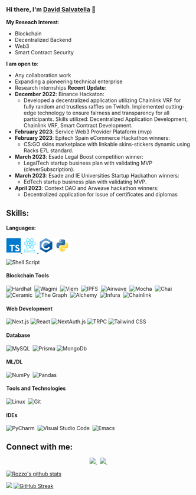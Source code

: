 ### Hi there, I'm [David Salvatella](https://xRozzo.github.io) 👋

**My Reseach Interest**:
- Blockchain
- Decentralized Backend
- Web3
- Smart Contract Security

 **I am open to**:

- Any collaboration work
- Expanding a pioneering technical enterprise
- Research internships
**Recent Update**:
- **December 2022**: Binance Hackaton: 
    - Developed a decentralized application utilizing
Chainlink VRF for fully random and trustless raffles
on Twitch. Implemented cutting-edge technology
to ensure fairness and transparency for all
participants. Skills utilized: Decentralized
Application Development, Chainlink VRF, Smart
Contract Development.
- **February 2023**: Service Web3 Provider Plataform (mvp)
- **February 2023**: Epitech Spain eCommerce Hackathon winners:
  - CS:GO skins marketplace with linkable skins-stickers dynamic using Racks E7L standard.
- **March 2023**: Esade Legal Boost competition winner:
  - LegalTech startup business plan with validating MVP (cleverSubscription).
- **March 2023**: Esade and IE Universities Startup Hackathon winners:
  - EdTech startup business plan with validating MVP.
- **April 2023**: Context DAO and Arweave hackathon winners:
  - Decentralized application for issue of certificates and diplomas

## Skills:

#### Languages:

<p align="left"> <a href="https://www.cprogramming.com/" target="_blank" rel="noreferrer"> </a> <a href="[https://git-scm.com/](https://developer.mozilla.org/en-US/docs/Web/JavaScript" target="_blank" rel="noreferrer"> <img src="https://raw.githubusercontent.com/devicons/devicon/master/icons/typescript/typescript-original.svg" alt="typescript" width="40" height="40"/>
<a href="https://reactjs.org/" target="_blank" rel="noreferrer"> <img src="https://raw.githubusercontent.com/devicons/devicon/master/icons/react/react-original-wordmark.svg" alt="react" width="40" height="40"/>  <a href="https://solidity-es.readthedocs.io/es/latest/" ></a>  <a href="" target="_blank" rel="noreferrer"> </a> <img src="https://raw.githubusercontent.com/devicons/devicon/master/icons/c/c-original.svg" alt="c" width="40" height="40"/> </a> <a href="https://nextjs.org/" target="_blank" rel="noreferrer"> <a href="https://www.python.org" target="_blank" rel="noreferrer"> <img src="https://raw.githubusercontent.com/devicons/devicon/master/icons/python/python-original.svg" alt="python" width="40" height="40"/> </a> </a> </p>

![Shell Script](https://img.shields.io/badge/Shell_Script-121011?style=for-the-badge&logo=gnu-bash&logoColor=white)&nbsp;

#### Blockchain Tools

![Hardhat](https://img.shields.io/badge/Hardhat-2C2F33?style=for-the-badge&logo=hardhat&logoColor=white)&nbsp;
![Wagmi](https://img.shields.io/badge/Wagmi-000000?style=for-the-badge&logo=wagmi&logoColor=white)&nbsp;
![Viem](https://img.shields.io/badge/Viem-8B00FF?style=for-the-badge&logo=viem&logoColor=white)&nbsp;
![IPFS](https://img.shields.io/badge/IPFS-65C2CB?style=for-the-badge&logo=ipfs&logoColor=white)&nbsp;
![Airwave](https://img.shields.io/badge/Airwave-000000?style=for-the-badge&logo=airwave&logoColor=white)&nbsp;
![Mocha](https://img.shields.io/badge/Mocha-8D6748?style=for-the-badge&logo=mocha&logoColor=white)&nbsp;
![Chai](https://img.shields.io/badge/Chai-A30701?style=for-the-badge&logo=chai&logoColor=white)&nbsp;
![Ceramic](https://img.shields.io/badge/Ceramic-000000?style=for-the-badge&logo=ceramic&logoColor=white)&nbsp;
![The Graph](https://img.shields.io/badge/The_Graph-000000?style=for-the-badge&logo=the-graph&logoColor=white)&nbsp;
![Alchemy](https://img.shields.io/badge/Alchemy-000000?style=for-the-badge&logo=alchemy&logoColor=white)&nbsp;
![Infura](https://img.shields.io/badge/Infura-000000?style=for-the-badge&logo=infura&logoColor=white)&nbsp;
![Chainlink](https://img.shields.io/badge/Chainlink-375BD2?style=for-the-badge&logo=chainlink&logoColor=white)&nbsp;

#### Web Development

![Next.js](https://img.shields.io/badge/Next.js-000000?style=for-the-badge&logo=next-dot-js&logoColor=white)
![React](https://img.shields.io/badge/React-61DAFB?style=for-the-badge&logo=react&logoColor=white)
![NextAuth.js](https://img.shields.io/badge/NextAuth.js-000000?style=for-the-badge&logo=next-dot-js&logoColor=white)
![TRPC](https://img.shields.io/badge/TRPC-000000?style=for-the-badge&logo=trpc&logoColor=white)
![Tailwind CSS](https://img.shields.io/badge/Tailwind_CSS-38B2AC?style=for-the-badge&logo=tailwind-css&logoColor=white)

#### Database

![MySQL](https://img.shields.io/badge/MySQL-00000F?style=for-the-badge&logo=mysql&logoColor=white)&nbsp;
![Prisma](https://img.shields.io/badge/Prisma-1B222D?style=for-the-badge&logo=Prisma&logoColor=white)
![MongoDb](https://img.shields.io/badge/mongodb-%2523150458.svg?style=for-the-badge&logo=pandas&logoColor=black)&nbsp;
#### ML/DL

![NumPy](https://img.shields.io/badge/numpy-%23013243.svg?style=for-the-badge&logo=numpy&logoColor=white)&nbsp;
![Pandas](https://img.shields.io/badge/pandas-%23150458.svg?style=for-the-badge&logo=pandas&logoColor=white)&nbsp;


#### Tools and Technologies

![Linux](https://img.shields.io/badge/Linux-FCC624?style=for-the-badge&logo=linux&logoColor=black)&nbsp;
![Git](https://img.shields.io/badge/GIT-E44C30?style=for-the-badge&logo=git&logoColor=white)&nbsp;


#### IDEs

![PyCharm](https://img.shields.io/badge/pycharm-143?style=for-the-badge&logo=pycharm&logoColor=black&color=black&labelColor=green)&nbsp;
![Visual Studio Code](https://img.shields.io/badge/Visual%20Studio%20Code-0078d7.svg?style=for-the-badge&logo=visual-studio-code&logoColor=white)&nbsp;
![Emacs](https://img.shields.io/badge/Emacs-FE7A16.svg?style=for-the-badge&logo=Emacs&logoColor=white)&nbsp;


## Connect with me:

<p align="center">
  <a href="https://twitter.com/xRozzo">
    <img src="https://img.shields.io/badge/twitter-%231DA1F2.svg?&style=for-the-badge&logo=twitter&logoColor=white&color=black" />
  </a>
  &nbsp;
  <a href="https://www.linkedin.com/in/david-salvatella/">
    <img src="https://img.shields.io/badge/linkedin-%2312100E.svg?&style=for-the-badge&logo=linkedin&logoColor=white&color=black" />
  </a>
  &nbsp;
</p>

<a href="https://github.com/xRozzo/"><img align="center" src="https://github-readme-stats.vercel.app/api?username=xRozzo&show_icons=true&include_all_commits=true&theme=buefy&hide_border=true" alt="Rozzo's github stats" /></a>


[<img src="https://github-profile-trophy.vercel.app/?username=xRozzo&row=2&column=3" />](https://github.com/ryo-ma/github-profile-trophy)
[![GitHub Streak](https://github-readme-streak-stats.herokuapp.com/?user=xRozzo&theme=dark)](https://github.com/DenverCoder1/github-readme-streak-stats)


<!--
**themlphdstudent/themlphdstudent** is a ✨ _special_ ✨ repository because its `README.md` (this file) appears on your GitHub profile.

Here are some ideas to get you started:

- 🔭 I’m currently working on ...
- 🌱 I’m currently learning ...
- 👯 I’m looking to collaborate on ...
- 🤔 I’m looking for help with ...
- 💬 Ask me about ...
- 📫 How to reach me: ...
- 😄 Pronouns: ...
- ⚡ Fun fact: ...

<p align="left"> <a href="https://www.cprogramming.com/" target="_blank" rel="noreferrer"> </a> <a href="[https://git-scm.com/](https://developer.mozilla.org/en-US/docs/Web/JavaScript" target="_blank" rel="noreferrer"> <img src="https://raw.githubusercontent.com/devicons/devicon/master/icons/javascript/javascript-original.svg" alt="javascript" width="40" height="40"/> <a href="https://reactjs.org/" target="_blank" rel="noreferrer"> <img src="https://raw.githubusercontent.com/devicons/devicon/master/icons/react/react-original-wordmark.svg" alt="react" width="40" height="40"/>  <a href="https://solidity-es.readthedocs.io/es/latest/" ><img src="https://solidity-es.readthedocs.io/es/latest/_images/logo.svg" width="40" height="40"/> </a> <a href="https://graphql.org" target="_blank" rel="noreferrer"> <img src="https://www.vectorlogo.zone/logos/graphql/graphql-icon.svg" alt="graphql" width="40" height="40"/> </a> <img src="https://www.vectorlogo.zone/logos/git-scm/git-scm-icon.svg" alt="git" width="40" height="40"/> </a>  <a href="" target="_blank" rel="noreferrer"> </a> <a href="https://www.linux.org/" target="_blank" rel="noreferrer"> <img src="https://raw.githubusercontent.com/devicons/devicon/master/icons/c/c-original.svg" alt="c" width="40" height="40"/> <img src="https://raw.githubusercontent.com/devicons/devicon/master/icons/linux/linux-original.svg" alt="linux" width="40" height="40"/> </a> <a href="https://nextjs.org/" target="_blank" rel="noreferrer"> <img src="https://cdn.worldvectorlogo.com/logos/nextjs-2.svg" alt="nextjs" width="40" height="40"/> </a> <a href="https://nodejs.org" target="_blank" rel="noreferrer"> <img src="https://raw.githubusercontent.com/devicons/devicon/master/icons/nodejs/nodejs-original-wordmark.svg" alt="nodejs" width="40" height="40"/> </a> <a href="https://www.python.org" target="_blank" rel="noreferrer"> <img src="https://raw.githubusercontent.com/devicons/devicon/master/icons/python/python-original.svg" alt="python" width="40" height="40"/> </a> </a> </p>
-->